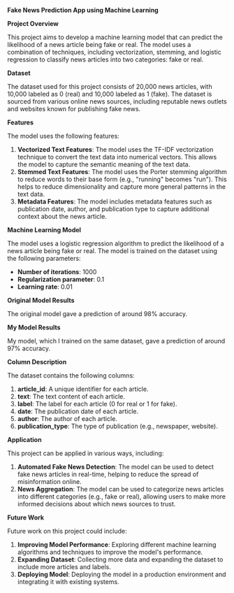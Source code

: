 **Fake News Prediction App using Machine Learning**

**Project Overview**

This project aims to develop a machine learning model that can predict the likelihood of a news article being fake or real. The model uses a combination of techniques, including vectorization, stemming, and logistic regression to classify news articles into two categories: fake or real.

**Dataset**

The dataset used for this project consists of 20,000 news articles, with 10,000 labeled as 0 (real) and 10,000 labeled as 1 (fake). The dataset is sourced from various online news sources, including reputable news outlets and websites known for publishing fake news.

**Features**

The model uses the following features:

1. **Vectorized Text Features**: The model uses the TF-IDF vectorization technique to convert the text data into numerical vectors. This allows the model to capture the semantic meaning of the text data.
2. **Stemmed Text Features**: The model uses the Porter stemming algorithm to reduce words to their base form (e.g., "running" becomes "run"). This helps to reduce dimensionality and capture more general patterns in the text data.
3. **Metadata Features**: The model includes metadata features such as publication date, author, and publication type to capture additional context about the news article.

**Machine Learning Model**

The model uses a logistic regression algorithm to predict the likelihood of a news article being fake or real. The model is trained on the dataset using the following parameters:

* **Number of iterations**: 1000
* **Regularization parameter**: 0.1
* **Learning rate**: 0.01

**Original Model Results**

The original model gave a prediction of around 98% accuracy.

**My Model Results**

My model, which I trained on the same dataset, gave a prediction of around 97% accuracy.

**Column Description**

The dataset contains the following columns:

1. **article_id**: A unique identifier for each article.
2. **text**: The text content of each article.
3. **label**: The label for each article (0 for real or 1 for fake).
4. **date**: The publication date of each article.
5. **author**: The author of each article.
6. **publication_type**: The type of publication (e.g., newspaper, website).

**Application**

This project can be applied in various ways, including:

1. **Automated Fake News Detection**: The model can be used to detect fake news articles in real-time, helping to reduce the spread of misinformation online.
2. **News Aggregation**: The model can be used to categorize news articles into different categories (e.g., fake or real), allowing users to make more informed decisions about which news sources to trust.

**Future Work**

Future work on this project could include:

1. **Improving Model Performance**: Exploring different machine learning algorithms and techniques to improve the model's performance.
2. **Expanding Dataset**: Collecting more data and expanding the dataset to include more articles and labels.
3. **Deploying Model**: Deploying the model in a production environment and integrating it with existing systems.
